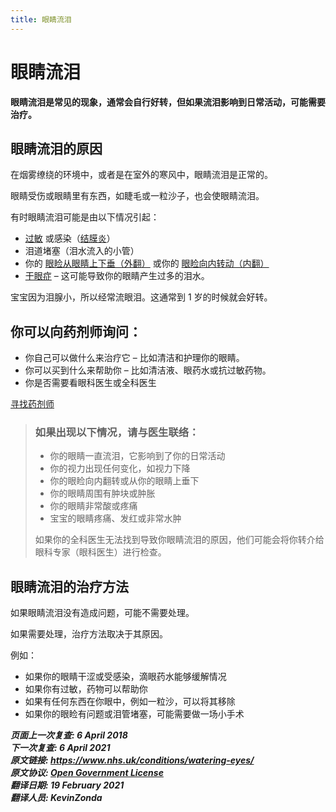 ```yaml
---
title: 眼睛流泪
---
```


<!-- watering-eyes -->

# 眼睛流泪

**眼睛流泪是常见的现象，通常会自行好转，但如果流泪影响到日常活动，可能需要治疗。**

## 眼睛流泪的原因

在烟雾缭绕的环境中，或者是在室外的寒风中，眼睛流泪是正常的。

眼睛受伤或眼睛里有东西，如睫毛或一粒沙子，也会使眼睛流泪。

有时眼睛流泪可能是由以下情况引起：

- [过敏](allergies.md) 或感染（[结膜炎](conjunctivitis.md)）
- 泪道堵塞（泪水流入的小管）
- 你的 [眼睑从眼睛上下垂（外翻）](ectropion.md) 或你的 [眼睑向内转动（内翻）](eyelid-problems.md)
  <!-- FIXME: 潜在的翻译错误，原文 your [eyelid drooping away from the eye (ectropion)](ectropion.md) or [your eyelid turning inwards (entropion)](eyelid-problems.md) -->
- [干眼症](dry-eyes.md) – 这可能导致你的眼睛产生过多的泪水。

宝宝因为泪腺小，所以经常流眼泪。这通常到 1 岁的时候就会好转。

## 你可以向药剂师询问：

- 你自己可以做什么来治疗它 – 比如清洁和护理你的眼睛。
- 你可以买到什么来帮助你 – 比如清洁液、眼药水或抗过敏药物。
- 你是否需要看眼科医生或全科医生

<!-- FIXME: 潜在的区域性内容 -->

[寻找药剂师](https://beta.nhs.uk/find-a-pharmacy/)

> ### **如果出现以下情况，请与医生联络：**
>
> - 你的眼睛一直流泪，它影响到了你的日常活动
> - 你的视力出现任何变化，如视力下降
> - 你的眼睑向内翻转或从你的眼睛上垂下
> - 你的眼睛周围有肿块或肿胀
> - 你的眼睛非常酸或疼痛
> - 宝宝的眼睛疼痛、发红或非常水肿
>
> 如果你的全科医生无法找到导致你眼睛流泪的原因，他们可能会将你转介给眼科专家（眼科医生）进行检查。

## 眼睛流泪的治疗方法

如果眼睛流泪没有造成问题，可能不需要处理。

如果需要处理，治疗方法取决于其原因。

例如：

- 如果你的眼睛干涩或受感染，滴眼药水能够缓解情况
- 如果你有过敏，药物可以帮助你
- 如果有任何东西在你眼中，例如一粒沙，可以将其移除
- 如果你的眼睑有问题或泪管堵塞，可能需要做一场小手术

**_页面上一次复查: 6 April 2018  
下一次复查: 6 April 2021  
原文链接: <https://www.nhs.uk/conditions/watering-eyes/>  
原文协议: [Open Government License](http://www.nationalarchives.gov.uk/doc/open-government-licence/version/3/)  
翻译日期: 19 February 2021  
翻译人员: KevinZonda_**
